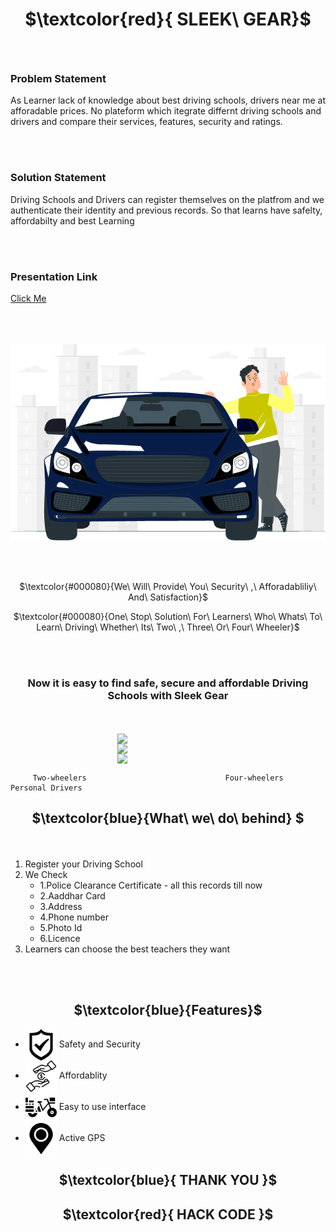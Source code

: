 # 
<h1 align="center">$\textcolor{red}{ SLEEK\ GEAR}$</p></h1>
<br>
<div><h3>Problem Statement</h3>
 <p>
 
  As Learner lack of knowledge about best driving schools, drivers near me at afforadable prices.
  No plateform which itegrate differnt driving schools and drivers  and compare their services, features, security and ratings.
  
 </p>
 
 <br>
 <br>
</div>

<div><h3> Solution Statement </h3>
 <p>Driving Schools and Drivers can register themselves on the platfrom and we authenticate their identity and previous records.
 So that learns have safelty, affordabilty and best Learning</p>
 
 <br>
 <br>
</div>
<div><h3> Presentation Link</h3>
<a href="https://www.google.com/](https://docs.google.com/presentation/u/1/d/125QCo04mp_9pYSL6IMWzbXOjOAqjJ0ga/edit?usp=sharing&ouid=100425295685053484863&rtpof=true&sd=true" target="_blank">Click Me</a>
  <br>
 <br>
</div>
  <br>
 <br>
</div>
 
<p  align="center"><img src = "https://github.com/curriee11/Driving_Schools/blob/main/Images/1.png" >
 
 </p>
 <br>
 <br>
 <p align="center">
 $\textcolor{#000080}{We\ Will\ Provide\ You\ Security\ ,\ Afforadabliliy\ And\ Satisfaction}$
</p>

 <p align="center">
 $\textcolor{#000080}{One\ Stop\ Solution\ For\ Learners\ Who\ Whats\ To\ Learn\ Driving\ Whether\ Its\  Two\ ,\ Three\ Or\ Four\ Wheeler}$
</p>
 <br>
 <br>
<p ><h3 align="center">Now it is easy to find safe, secure and affordable Driving Schools with Sleek Gear</h3></p>
 <br>
 <br>

 <div>
<img src = "https://github.com/curriee11/Driving_Schools/blob/main/Images/rooms/1.1.jpg"   width="32%" style="display: block; margin: 0 auto"/>
<img src = "https://github.com/curriee11/Driving_Schools/blob/main/Images/rooms/2.jpg"  width="32%" style="display: block; margin: 0 auto"/>
<img src = "https://github.com/curriee11/Driving_Schools/blob/main/Images/rooms/3.jpg"  width="32%" style="display: block; margin: 0 auto"/>
</div>
    
         Two-wheelers                               Four-wheelers                             Personal Drivers  


<h2><p align = center > $\textcolor{blue}{What\ we\ do\ behind} $</p></h2>
 <br>
 
<ol>
 <li>
 Register your Driving School
 </li>
  <li>
 We Check
 
 <ul>
  <li>
1.Police Clearance Certificate - all this records till now
  </li>
  <li>
2.Aaddhar Card
  </li>
  <li>
3.Address
  </li>
  <li>
4.Phone number
  </li>
  <li>
5.Photo Id 
  </li>
  <li>
6.Licence
   </li>
   </ul>
   </li>


<li>Learners can choose the best teachers they want </li>
 
  </ol>
 <br>
 <br>
<h2 align="center">$\textcolor{blue}{Features}$</h2>
<ul>
 <li><img src="https://github.com/curriee11/Driving_Schools/blob/main/Images/facilities/5.png" width="50" align="center">&nbsp;Safety and Security</li>
 
 <li><img src="https://github.com/curriee11/Driving_Schools/blob/main/Images/facilities/6.png" width="50" align="center">&nbsp;Affordablity</li>
 
 <li><img src="https://github.com/curriee11/Driving_Schools/blob/main/Images/facilities/extra.png" width="50" align="center">&nbsp;Easy to use interface</li>
 <li><img src="https://github.com/curriee11/Driving_Schools/blob/main/Images/facilities/4.png" width="50" align="center">&nbsp;Active GPS</li>
 
</ul>





 <h2 align="center">$\textcolor{blue}{ THANK YOU }$</h2>

<h2 align="center">$\textcolor{red}{ HACK CODE }$</h2>

